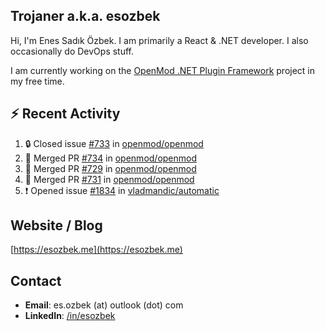 ##  Trojaner a.k.a. esozbek
Hi, I'm Enes Sadık Özbek. I am primarily a React & .NET developer. I also occasionally do DevOps stuff.

I am currently working on the [OpenMod .NET Plugin Framework](https://github.com/openmod/openmod) project in my free time. 

## :zap: Recent Activity

<!--START_SECTION:activity-->
1. 🔒 Closed issue [#733](https://github.com/openmod/openmod/issues/733) in [openmod/openmod](https://github.com/openmod/openmod)
2. 🎉 Merged PR [#734](https://github.com/openmod/openmod/pull/734) in [openmod/openmod](https://github.com/openmod/openmod)
3. 🎉 Merged PR [#729](https://github.com/openmod/openmod/pull/729) in [openmod/openmod](https://github.com/openmod/openmod)
4. 🎉 Merged PR [#731](https://github.com/openmod/openmod/pull/731) in [openmod/openmod](https://github.com/openmod/openmod)
5. ❗ Opened issue [#1834](https://github.com/vladmandic/automatic/issues/1834) in [vladmandic/automatic](https://github.com/vladmandic/automatic)
<!--END_SECTION:activity-->

## Website / Blog
[https://esozbek.me](https://esozbek.me)

## Contact
- **Email**: es.ozbek (at) outlook (dot) com
- **LinkedIn**: [/in/esozbek](https://linkedin.com/in/esozbek)
